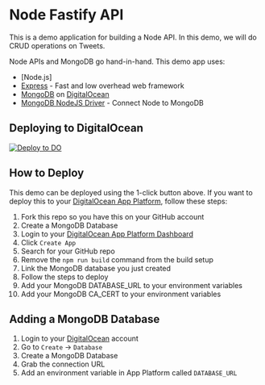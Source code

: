 # Node Fastify API

This is a demo application for building a Node API. In this demo, we will do CRUD operations on Tweets.

Node APIs and MongoDB go hand-in-hand. This demo app uses:

- [Node.js]
- [Express](https://expressjs.com/) - Fast and low overhead web framework
- [MongoDB](https://www.mongodb.com/) on [DigitalOcean](https://www.digitalocean.com/products/managed-databases/)
- [MongoDB NodeJS Driver](https://www.npmjs.com/package/mongodb) - Connect Node to MongoDB



## Deploying to DigitalOcean

[![Deploy to DO](https://mp-assets1.sfo2.digitaloceanspaces.com/deploy-to-do/do-btn-blue.svg)](https://cloud.digitalocean.com/apps/new?repo=https://github.com/do-community/node-express-api/tree/master)

## How to Deploy

This demo can be deployed using the 1-click button above. If you want to deploy this to your [DigitalOcean App Platform](https://www.digitalocean.com/products/app-platform/), follow these steps:

1. Fork this repo so you have this on your GitHub account
1. Create a MongoDB Database
1. Login to your [DigitalOcean App Platform Dashboard](https://cloud.digitalocean.com/apps)
1. Click `Create App`
1. Search for your GitHub repo
1. Remove the `npm run build` command from the build setup
1. Link the MongoDB database you just created
1. Follow the steps to deploy
1. Add your MongoDB DATABASE_URL to your environment variables
1. Add your MongoDB CA_CERT to your environment variables

## Adding a MongoDB Database

1. Login to your [DigitalOcean](https://www.digitalocean.com) account
1. Go to `Create` -> `Database`
1. Create a MongoDB Database
1. Grab the connection URL
1. Add an environment variable in App Platform called `DATABASE_URL`
